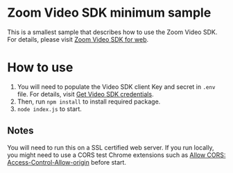# Zoom Video SDK minimum sample
This is a smallest sample that describes how to use the Zoom Video SDK.
For details, please visit [Zoom Video SDK for web](https://developers.zoom.us/docs/video-sdk/web/).

# How to use
1. You will need to populate the Video SDK client Key and secret in `.env` file. For details, visit [Get Video SDK credentials]([https://developers.zoom.us/docs/video-sdk/auth/#generate-a-video-sdk-jwt](https://developers.zoom.us/docs/video-sdk/developer-accounts/#get-video-sdk-credentials)https://developers.zoom.us/docs/video-sdk/developer-accounts/#get-video-sdk-credentials).
1. Then, run ```npm install``` to install required package.
2. ```node index.js``` to start.

## Notes
You will need to run this on a SSL certified web server. If you run locally, you might need to use a CORS test Chrome extensions such as [Allow CORS: Access-Control-Allow-origin](https://chrome.google.com/webstore/detail/allow-cors-access-control/lhobafahddgcelffkeicbaginigeejlf/) before start.
